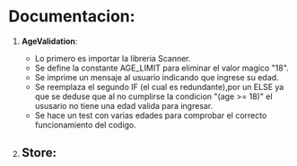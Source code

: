 # Documentacion:

1. **AgeValidation**:
   - Lo primero es importar la libreria Scanner.
   - Se define la constante AGE_LIMIT para eliminar el valor magico "18".
   - Se imprime un mensaje al usuario indicando que ingrese su edad.
   - Se reemplaza el segundo IF (el cual es redundante),por un ELSE ya que se deduse que al no cumplirse la condicion  "(age >= 18)" el ususario no tiene una edad valida para ingresar.
   - Se hace un test con varias edades para comprobar el correcto funcionamiento del codigo.

2. **Store**:
   -

